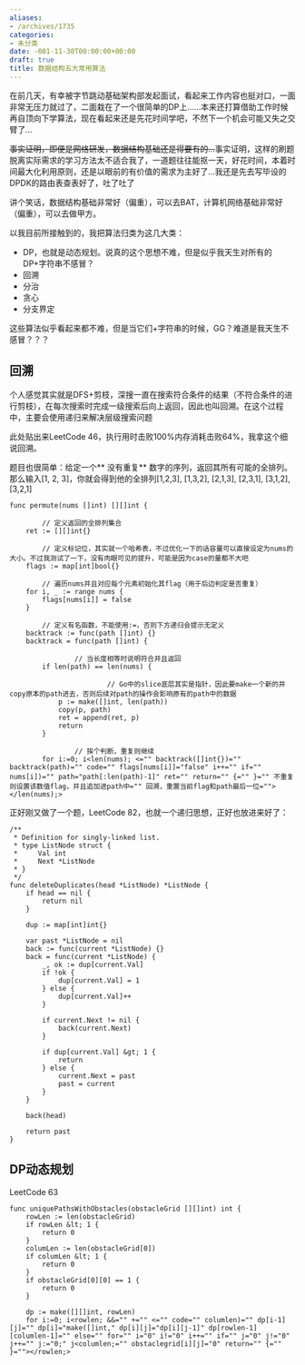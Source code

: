 ```yaml
---
aliases:
- /archives/1735
categories:
- 未分类
date: -001-11-30T00:00:00+00:00
draft: true
title: 数据结构五大常用算法
---
```


在前几天，有幸被字节跳动基础架构部发起面试，看起来工作内容也挺对口，一面非常无压力就过了，二面栽在了一个很简单的DP上……本来还打算借助工作时候再自顶向下学算法，现在看起来还是先花时间学吧，不然下一个机会可能又失之交臂了…



~~事实证明，即便是网络研发，数据结构基础还是得要有的…~~事实证明，这样的刷题脱离实际需求的学习方法太不适合我了，一道题往往能抠一天，好花时间，本着时间最大化利用原则，还是以眼前的有价值的需求为主好了…我还是先去写毕设的DPDK的路由表查表好了，吐了吐了

讲个笑话，数据结构基础非常好（偏重），可以去BAT，计算机网络基础非常好（偏重），可以去做甲方。

以我目前所接触到的，我把算法归类为这几大类：

  * DP，也就是动态规划。说真的这个思想不难，但是似乎我天生对所有的DP+字符串不感冒？
  * 回溯
  * 分治
  * 贪心
  * 分支界定

这些算法似乎看起来都不难，但是当它们+字符串的时候，GG？难道是我天生不感冒？？？

## 回溯

个人感觉其实就是DFS+剪枝，深搜一直在搜索符合条件的结果（不符合条件的进行剪枝），在每次搜索时完成一级搜索后向上返回，因此也叫回溯。在这个过程中，主要会使用递归来解决层级搜索问题

此处贴出来LeetCode 46，执行用时击败100%内存消耗击败64%，我拿这个细说回溯。

题目也很简单：给定一个** 没有重复** 数字的序列，返回其所有可能的全排列。那么输入[1, 2, 3]，你就会得到他的全排列[1,2,3], [1,3,2], [2,1,3], [2,3,1], [3,1,2], [3,2,1]


```
func permute(nums []int) [][]int {

        // 定义返回的全排列集合
	ret := [][]int{}

        // 定义标记位，其实就一个哈希表，不过优化一下的话容量可以直接设定为nums的大小。不过我测试了一下，没有肉眼可见的提升，可能是因为case的量都不大吧
	flags := map[int]bool{}

        // 遍历nums并且对应每个元素初始化其flag（用于后边判定是否重复）
	for i, _ := range nums {
		flags[nums[i]] = false
	}

        // 定义有名函数，不能使用:=，否则下方递归会提示无定义
	backtrack := func(path []int) {}
	backtrack = func(path []int) {

                // 当长度相等时说明符合并且返回
		if len(path) == len(nums) {

                        // Go中的slice底层其实是指针，因此要make一个新的并copy原本的path进去，否则后续对path的操作会影响原有的path中的数据
			p := make([]int, len(path))
			copy(p, path)
			ret = append(ret, p)
			return
		}

                // 挨个判断，重复则继续
		for i:=0; i<len(nums); <="" backtrack([]int{})="" backtrack(path)="" code="" flags[nums[i]]="false" i++="" if="" nums[i])="" path="path[:len(path)-1]" ret="" return="" {="" }="" 不重复则设置该数值flag，并且追加进path中="" 回溯，重置当前flag和path最后一位=""></len(nums);>
```


正好刚又做了一个题，LeetCode 82，也就一个递归思想，正好也放进来好了：


```
/**
 * Definition for singly-linked list.
 * type ListNode struct {
 *     Val int
 *     Next *ListNode
 * }
 */
func deleteDuplicates(head *ListNode) *ListNode {
    if head == nil {
        return nil
    }

    dup := map[int]int{}

    var past *ListNode = nil
    back := func(current *ListNode) {}
    back = func(current *ListNode) {
        _, ok := dup[current.Val]
        if !ok {
            dup[current.Val] = 1
        } else {
            dup[current.Val]++
        }

        if current.Next != nil {
            back(current.Next)
        } 

        if dup[current.Val] &gt; 1 {
            return
        } else {
            current.Next = past
            past = current
        }
    }

    back(head)

    return past
}
```


## DP动态规划

LeetCode 63


```
func uniquePathsWithObstacles(obstacleGrid [][]int) int {
	rowLen := len(obstacleGrid)
	if rowLen &lt; 1 {
		return 0
	}
	columLen := len(obstacleGrid[0])
	if columLen &lt; 1 {
		return 0
	}
	if obstacleGrid[0][0] == 1 {
		return 0
	}

	dp := make([][]int, rowLen)
	for i:=0; i<rowlen; &&="" +="" <="" code="" columlen)="" dp[i-1][j]="" dp[i]="make([]int," dp[i][j]="dp[i][j-1]" dp[rowlen-1][columlen-1]="" else="" for="" i="0" i!="0" i++="" if="" j="0" j!="0" j++="" j:="0;" j<columlen;="" obstaclegrid[i][j]="0" return="" {="" }=""></rowlen;>
```
